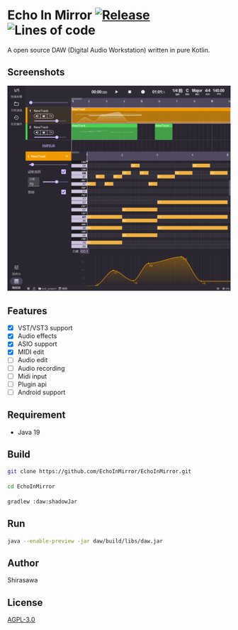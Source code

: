 # Echo In Mirror [![Release](https://github.com/EchoInMirror/EchoInMirror/actions/workflows/release.yml/badge.svg)](https://github.com/EchoInMirror/EchoInMirror/actions/workflows/release.yml) ![Lines of code](https://img.shields.io/tokei/lines/github/EchoInMirror/EchoInMirror)

A open source DAW (Digital Audio Workstation) written in pure Kotlin.

## Screenshots

![image](screenshots/0.png)

## Features

- [x] VST/VST3 support
- [x] Audio effects
- [x] ASIO support
- [x] MIDI edit
- [ ] Audio edit
- [ ] Audio recording
- [ ] Midi input
- [ ] Plugin api
- [ ] Android support

## Requirement

- Java 19

## Build

```bash
git clone https://github.com/EchoInMirror/EchoInMirror.git

cd EchoInMirror

gradlew :daw:shadowJar
```

## Run

```bash
java --enable-preview -jar daw/build/libs/daw.jar
```

## Author

Shirasawa

## License

[AGPL-3.0](./LICENSE)
